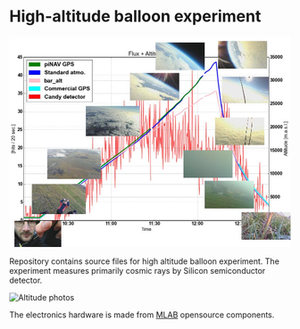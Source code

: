 # High-altitude balloon experiment

![Altitude photos](presentation/altitude_pictures.jpg)

Repository contains source files for high altitude balloon experiment. The experiment measures primarily cosmic rays by Silicon semiconductor detector.

![Altitude photos](presentation/balón.png)

The electronics hardware is made from [MLAB](http://www.mlab.cz/) opensource components. 


